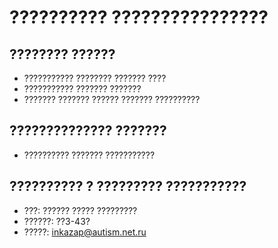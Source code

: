 # ?????????? ????????????????
## ???????? ??????
- ??????????? ???????? ??????? ????
- ??????????? ??????? ???????
- ??????? ??????? ?????? ??????? ??????????
## ?????????????? ???????
- ?????????? ??????? ???????????
## ?????????? ? ????????? ???????????
- ???: ?????? ????? ?????????
- ??????: ??3-43?
- ?????: inkazap@autism.net.ru
